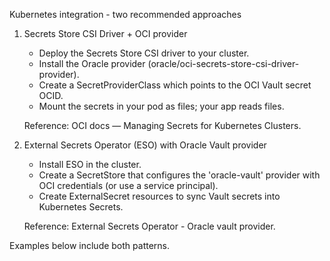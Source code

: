 Kubernetes integration - two recommended approaches

1) Secrets Store CSI Driver + OCI provider
   - Deploy the Secrets Store CSI driver to your cluster.
   - Install the Oracle provider (oracle/oci-secrets-store-csi-driver-provider).
   - Create a SecretProviderClass which points to the OCI Vault secret OCID.
   - Mount the secrets in your pod as files; your app reads files.

   Reference: OCI docs — Managing Secrets for Kubernetes Clusters.

2) External Secrets Operator (ESO) with Oracle Vault provider
   - Install ESO in the cluster.
   - Create a SecretStore that configures the 'oracle-vault' provider with OCI credentials (or use a service principal).
   - Create ExternalSecret resources to sync Vault secrets into Kubernetes Secrets.

   Reference: External Secrets Operator - Oracle vault provider.

Examples below include both patterns.

